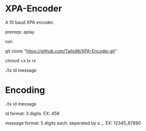 # XPA-Encoder
A 10 baud XPA encoder.

prereqs: aplay

run:

git clone "https://github.com/Tails98/XPA-Encoder.git"

chmod +x tx rx

./tx id message

# Encoding
./tx id message

id format: 3 digits. EX: 456

message format: 5 digits each. seperated by a _. EX: 12345_67890
